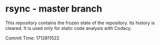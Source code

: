 # rsync - master branch

This repository contains the frozen state of the repository.
Its history is cleared. It is used only for static code
analysis with Codacy.

Commit Time: 1712811522